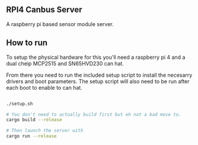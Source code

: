 ## RPI4 Canbus Server
A raspberry pi based sensor module server.

## How to run

To setup the physical hardware for this you'll need a raspberry pi 4 and a dual cheip MCP2515 and SN65HVD230 can hat.



From there you need to run the included setup script to install the necesarry drivers and boot parameters. The setup script will also need to be run after each boot to enable to can hat.

```sh

./setup.sh

# You don't need to actually build first but eh not a bad move to.
cargo build --release

# Then launch the server with
cargo run --release

```
